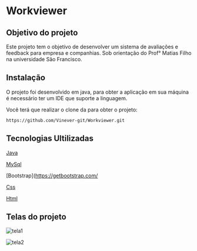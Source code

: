 # Workviewer

## Objetivo do projeto

Este projeto tem o objetivo de desenvolver um sistema de avaliações e feedback para empresa e companhias. 
Sob orientação do Prof° Matias Filho na universidade São Francisco.

## Instalação

O projeto foi desenvolvido em java, para obter a aplicação em sua máquina é necessário ter um IDE que suporte a linguagem.

Você terá que realizar o clone da para obter o projeto:

```
https://github.com/Vinever-git/Workviewer.git

```

## Tecnologias Ultilizadas

[Java](https://www.java.com/en/)

[MySql](https://dev.mysql.com/downloads/workbench/)

[Bootstrap](https://getbootstrap.com/

[Css](https://www.w3schools.com/css/)

[Html](https://www.w3schools.com/html/)

## Telas do projeto

![tela1](https://user-images.githubusercontent.com/61165312/100814260-0efd2100-3420-11eb-9612-1d4fbd0586c6.png)

![tela2](https://user-images.githubusercontent.com/61165312/100814389-597e9d80-3420-11eb-977b-515e6d197e87.png)

